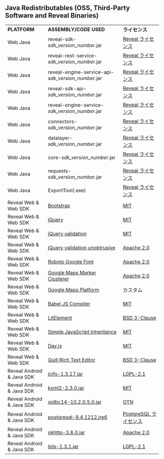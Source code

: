 ## Java Redistributables (OSS, Third-Party Software and Reveal Binaries)

|              |                                                                                                               |                                                                                                            |
| ------------ | ------------------------------------------------------------------------------------------------------------- | ---------------------------------------------------------------------------------------------------------- |
| **PLATFORM** | **ASSEMBLY/CODE USED**                                                                                                 | **ライセンス**                                                                                                |
| Web Java | reveal-sdk-*sdk_version_number*.jar | [Reveal ライセンス](https://www.revealbi.io/ja/terms-of-use) |
| Web Java | reveal-rest-service-*sdk_version_number*.jar | [Reveal ライセンス](https://www.revealbi.io/ja/terms-of-use) |
| Web Java | reveal-engine-service-api-*sdk_version_number*.jar | [Reveal ライセンス](https://www.revealbi.io/ja/terms-of-use) |
| Web Java | reveal-sdk-api-*sdk_version_number*.jar | [Reveal ライセンス](https://www.revealbi.io/ja/terms-of-use) |
| Web Java | reveal-engine-service-*sdk_version_number*.jar | [Reveal ライセンス](https://www.revealbi.io/ja/terms-of-use) |
| Web Java | connectors-*sdk_version_number*.jar | [Reveal ライセンス](https://www.revealbi.io/ja/terms-of-use) |
| Web Java | datalayer-*sdk_version_number*.jar | [Reveal ライセンス](https://www.revealbi.io/ja/terms-of-use) |
| Web Java | core-*sdk_version_number*.jar | [Reveal ライセンス](https://www.revealbi.io/ja/terms-of-use) |
| Web Java | requests-*sdk_version_number*.jar | [Reveal ライセンス](https://www.revealbi.io/ja/terms-of-use) |
| Web Java | ExportTool(.exe) | [Reveal ライセンス](https://www.revealbi.io/ja/terms-of-use) |
| Reveal Web & Web SDK | [Bootstrap](https://github.com/twbs/bootstrap) | [MIT](https://opensource.org/licenses/mit-license.html)  |
| Reveal Web & Web SDK | [jQuery](https://jquery.org/license/) | [MIT](https://opensource.org/licenses/mit-license.html)  |
| Reveal Web & Web SDK | [jQuery validation](https://github.com/jquery-validation) | [MIT](https://opensource.org/licenses/mit-license.html) |
| Reveal Web & Web SDK | [jQuery validation unobtrusive](https://github.com/aspnet/jquery-validation-unobtrusive/) | [Apache 2.0](https://opensource.org/licenses/apache2.0.php)  |
| Reveal Web & Web SDK | [Roboto Google Font](https://fonts.google.com/specimen/Roboto) | [Apache 2.0](https://opensource.org/licenses/apache2.0.php)  |
| Reveal Web & Web SDK | [Google Maps Marker Clusterer](https://github.com/googlemaps/js-marker-clusterer) | [Apache 2.0](https://opensource.org/licenses/apache2.0.php)  |
| Reveal Web & Web SDK | [Google Maps Platform](https://cloud.google.com/maps-platform/terms) | カスタム  |
| Reveal Web & Web SDK | [Babel JS Compiler](https://github.com/babel/babel) | [MIT](https://opensource.org/licenses/mit-license.html)  |
| Reveal Web & Web SDK | [LitElement](https://github.com/Polymer/lit-element) | [BSD 3-Clause](https://opensource.org/licenses/BSD-3-Clause)  |
| Reveal Web & Web SDK | [Simple JavaScript Inheritance](https://johnresig.com/blog/simple-javascript-inheritance/) | [MIT](https://opensource.org/licenses/mit-license.html)  |
| Reveal Web & Web SDK | [Day.js](https://www.npmjs.com/package/dayjs) | [MIT](https://opensource.org/licenses/mit-license.html)  |
| Reveal Web & Web SDK | [Quill Rich Text Editor](https://quilljs.com/) | [BSD 3-Clause](https://opensource.org/licenses/BSD-3-Clause)  |
| Reveal Android & Java SDK | [jcifs-1.3.17.jar](https://www.jcifs.org/) | [LGPL-2.1](https://www.gnu.org/licenses/old-licenses/lgpl-2.1.en.html) |
| Reveal Android & Java SDK | [kxml2-2.3.0.jar](https://github.com/stefanhaustein/kxml2) | [MIT](https://opensource.org/licenses/mit-license.html) |
| Reveal Android & Java SDK | [ojdbc14-10.2.0.5.0.jar](https://mvnrepository.com/artifact/com.oracle/ojdbc14) | [OTN](https://www.oracle.com/downloads/licenses/distribution-license.html) |
| Reveal Android & Java SDK | [postgresql-9.4.1212.jre6](https://www.postgresql.org/download/) | [PostgreSQL ライセンス](https://github.com/npgsql/npgsql/blob/master/LICENSE) |
| Reveal Android & Java SDK  | [okhttp-3.8.0.jar](https://github.com/square/okhttp) | [Apache 2.0](https://opensource.org/licenses/apache2.0.php) |
| Reveal Android & Java SDK | [jtds-1.3.1.jar](http://jtds.sourceforge.net/) | [LGPL-2.1](https://www.gnu.org/licenses/old-licenses/lgpl-2.1.en.html) |

